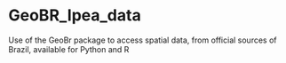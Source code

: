 # GeoBR_Ipea_data
Use of the GeoBr package to access spatial data, from official sources of Brazil, available for Python and R
